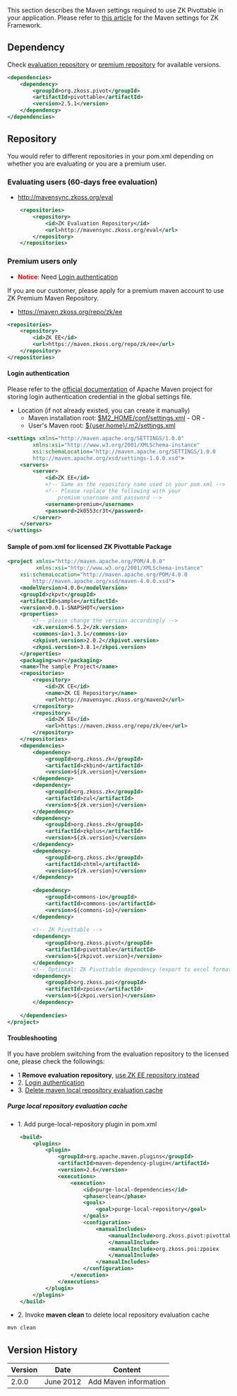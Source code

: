 

This section describes the Maven settings required to use ZK Pivottable
in your application. Please refer to [this
article](/zk_installation_guide/Setting_up_IDE/Maven/Resolving_ZK_Framework_Artifacts_via_Maven)
for the Maven settings for ZK Framework.

## Dependency

Check [evaluation
repository](https://mavensync.zkoss.org/eval/org/zkoss/pivot/pivottable/)
or [premium
repository](https://maven.zkoss.org/repo/zk/ee/org/zkoss/pivot/pivottable/)
for available versions.

``` xml
<dependencies>  
    <dependency>
        <groupId>org.zkoss.pivot</groupId>
        <artifactId>pivottable</artifactId>
        <version>2.5.1</version>
    </dependency>
</dependencies> 
```

## Repository

You would refer to different repositories in your pom.xml depending on
whether you are evaluating or you are a premium user.

### Evaluating users (60-days free evaluation)

- <http://mavensync.zkoss.org/eval>

``` xml
    <repositories>
        <repository>
            <id>ZK Evaluation Repository</id>
            <url>http://mavensync.zkoss.org/eval</url>
        </repository>
    </repositories>
```

### Premium users only

- <span style="color:red">**Notice**</span>: Need [Login
  authentication](ZK_Pivottable_Essentials/Quick_Start/Using_Maven#Login_authentication)

  
If you are our customer, please apply for a premium maven account to use
ZK Premium Maven Repository.

- <https://maven.zkoss.org/repo/zk/ee>

``` xml
<repositories>
    <repository>
        <id>ZK EE</id>
        <url>https://maven.zkoss.org/repo/zk/ee</url>
    </repository>
</repositories>
```

#### Login authentication

Please refer to the [official
documentation](http://maven.apache.org/settings.html#Servers) of Apache
Maven project for storing login authentication credential in the global
settings file.

- Location (if not already existed, you can create it manually)
  - Maven installation root: <u>\$M2_HOME/conf/settings.xml</u> - OR -
  - User's Maven root: <u>\${user.home}/.m2/settings.xml</u>

``` xml
<settings xmlns="http://maven.apache.org/SETTINGS/1.0.0"
        xmlns:xsi="http://www.w3.org/2001/XMLSchema-instance"
        xsi:schemaLocation="http://maven.apache.org/SETTINGS/1.0.0
        http://maven.apache.org/xsd/settings-1.0.0.xsd">
    <servers>
        <server>
            <id>ZK EE</id>
            <!-- Same as the repository name used in your pom.xml -->
            <!-- Please replace the following with your 
                premium username and password -->
            <username>premium</username>
            <password>2k0553cr3t</password>
        </server>
    </servers>
</settings>
```

#### Sample of pom.xml for licensed ZK Pivottable Package

``` xml
<project xmlns="http://maven.apache.org/POM/4.0.0" 
         xmlns:xsi="http://www.w3.org/2001/XMLSchema-instance"
    xsi:schemaLocation="http://maven.apache.org/POM/4.0.0 
        http://maven.apache.org/xsd/maven-4.0.0.xsd">
    <modelVersion>4.0.0</modelVersion>
    <groupId>zkpvt</groupId>
    <artifactId>sample</artifactId>
    <version>0.0.1-SNAPSHOT</version>
    <properties>
        <!-- please change the version accordingly -->
        <zk.version>6.5.2</zk.version>
        <commons-io>1.3.1</commons-io>
        <zkpivot.version>2.0.2</zkpivot.version>
        <zkpoi.version>3.8.1</zkpoi.version>
    </properties>
    <packaging>war</packaging>
    <name>The sample Project</name>
    <repositories>
        <repository>
            <id>ZK CE</id>
            <name>ZK CE Repository</name>
            <url>http://mavensync.zkoss.org/maven2</url>
        </repository>
        <repository>
            <id>ZK EE</id>
            <url>https://maven.zkoss.org/repo/zk/ee</url>
        </repository>
    </repositories>
    <dependencies>
        <dependency>
            <groupId>org.zkoss.zk</groupId>
            <artifactId>zkbind</artifactId>
            <version>${zk.version}</version>
        </dependency>
        <dependency>
            <groupId>org.zkoss.zk</groupId>
            <artifactId>zul</artifactId>
            <version>${zk.version}</version>
        </dependency>
        <dependency>
            <groupId>org.zkoss.zk</groupId>
            <artifactId>zkplus</artifactId>
            <version>${zk.version}</version>
        </dependency>
        <dependency>
            <groupId>org.zkoss.zk</groupId>
            <artifactId>zhtml</artifactId>
            <version>${zk.version}</version>
        </dependency>
        
        <dependency>
            <groupId>commons-io</groupId>
            <artifactId>commons-io</artifactId>
            <version>${commons-io}</version>
        </dependency>
        
        <!-- ZK Pivottable -->
        <dependency>
            <groupId>org.zkoss.pivot</groupId>
            <artifactId>pivottable</artifactId>
            <version>${zkpivot.version}</version>
        </dependency>
        <!-- Optional: ZK Pivottable dependency (export to excel format) -->
        <dependency>
            <groupId>org.zkoss.poi</groupId>
            <artifactId>zpoiex</artifactId>
            <version>${zkpoi.version}</version>
        </dependency>
        
    </dependencies>
</project>
```

#### Troubleshooting

If you have problem switching from the evaluation repository to the
licensed one, please check the followings:

- 1 **Remove evaluation repository**, [use ZK EE repository
  instead](http://books.zkoss.org/wiki/ZK_Pivottable_Essentials/Quick_Start/Using_Maven#Repository)
- 2\. [Login
  authentication](http://books.zkoss.org/wiki/ZK_Pivottable_Essentials/Quick_Start/Using_Maven#Login_authentication)
- 3\. [Delete maven local repository evaluation
  cache](http://books.zkoss.org/wiki/ZK_Pivottable_Essentials/Quick_Start/Using_Maven#Purge_local_repository_evaluation_cache)

##### Purge local repository evaluation cache

- 1\. Add purge-local-repository plugin in pom.xml

``` xml
    <build>
        <plugins>
            <plugin>
                <groupId>org.apache.maven.plugins</groupId>
                <artifactId>maven-dependency-plugin</artifactId>
                <version>2.6</version>
                <executions>
                    <execution>
                        <id>purge-local-dependencies</id>
                        <phase>clean</phase>
                        <goals>
                            <goal>purge-local-repository</goal>
                        </goals>
                        <configuration>
                            <manualIncludes>
                                <manualInclude>org.zkoss.pivot:pivottable
                                </manualInclude>
                                <manualInclude>org.zkoss.poi:zpoiex
                                </manualInclude>
                            </manualIncludes>
                        </configuration>
                    </execution>
                </executions>
            </plugin>
        </plugins>
    </build>
```

- 2\. Invoke **maven clean** to delete local repository evaluation cache

``` xml
mvn clean
```

## Version History

| Version | Date      | Content               |
|---------|-----------|-----------------------|
| 2.0.0   | June 2012 | Add Maven information |
